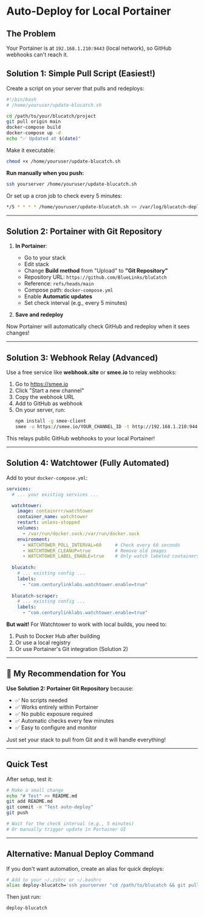 # Auto-Deploy for Local Portainer

## The Problem
Your Portainer is at `192.168.1.210:9443` (local network), so GitHub webhooks can't reach it.

## Solution 1: Simple Pull Script (Easiest!)

Create a script on your server that pulls and redeploys:

```bash
#!/bin/bash
# /home/youruser/update-blucatch.sh

cd /path/to/your/blucatch/project
git pull origin main
docker-compose build
docker-compose up -d
echo "✅ Updated at $(date)"
```

Make it executable:
```bash
chmod +x /home/youruser/update-blucatch.sh
```

**Run manually when you push:**
```bash
ssh yourserver /home/youruser/update-blucatch.sh
```

Or set up a cron job to check every 5 minutes:
```bash
*/5 * * * * /home/youruser/update-blucatch.sh >> /var/log/blucatch-deploy.log 2>&1
```

---

## Solution 2: Portainer with Git Repository

1. **In Portainer**:
   - Go to your stack
   - Edit stack
   - Change **Build method** from "Upload" to **"Git Repository"**
   - Repository URL: `https://github.com/BlueLinks/bluCatch`
   - Reference: `refs/heads/main`
   - Compose path: `docker-compose.yml`
   - Enable **Automatic updates** 
   - Set check interval (e.g., every 5 minutes)

2. **Save and redeploy**

Now Portainer will automatically check GitHub and redeploy when it sees changes!

---

## Solution 3: Webhook Relay (Advanced)

Use a free service like **webhook.site** or **smee.io** to relay webhooks:

1. Go to https://smee.io
2. Click "Start a new channel"
3. Copy the webhook URL
4. Add to GitHub as webhook
5. On your server, run:
   ```bash
   npm install -g smee-client
   smee -u https://smee.io/YOUR_CHANNEL_ID -t http://192.168.1.210:9443/api/stacks/webhooks/7e22c671-8caa-41b4-9934-51e4ee2dbd8e
   ```

This relays public GitHub webhooks to your local Portainer!

---

## Solution 4: Watchtower (Fully Automated)

Add to your `docker-compose.yml`:

```yaml
services:
  # ... your existing services ...

  watchtower:
    image: containrrr/watchtower
    container_name: watchtower
    restart: unless-stopped
    volumes:
      - /var/run/docker.sock:/var/run/docker.sock
    environment:
      - WATCHTOWER_POLL_INTERVAL=60     # Check every 60 seconds
      - WATCHTOWER_CLEANUP=true         # Remove old images
      - WATCHTOWER_LABEL_ENABLE=true    # Only watch labeled containers
    
  blucatch:
    # ... existing config ...
    labels:
      - "com.centurylinklabs.watchtower.enable=true"
  
  blucatch-scraper:
    # ... existing config ...
    labels:
      - "com.centurylinklabs.watchtower.enable=true"
```

**But wait!** For Watchtower to work with local builds, you need to:

1. Push to Docker Hub after building
2. Or use a local registry
3. Or use Portainer's Git integration (Solution 2)

---

## 🌟 My Recommendation for You

**Use Solution 2: Portainer Git Repository** because:
- ✅ No scripts needed
- ✅ Works entirely within Portainer
- ✅ No public exposure required
- ✅ Automatic checks every few minutes
- ✅ Easy to configure and monitor

Just set your stack to pull from Git and it will handle everything!

---

## Quick Test

After setup, test it:
```bash
# Make a small change
echo "# Test" >> README.md
git add README.md
git commit -m "Test auto-deploy"
git push

# Wait for the check interval (e.g., 5 minutes)
# Or manually trigger update in Portainer UI
```

---

## Alternative: Manual Deploy Command

If you don't want automation, create an alias for quick deploys:

```bash
# Add to your ~/.zshrc or ~/.bashrc
alias deploy-blucatch='ssh yourserver "cd /path/to/blucatch && git pull && docker-compose build && docker-compose up -d"'
```

Then just run:
```bash
deploy-blucatch
```

